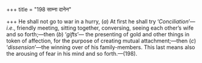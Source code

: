 +++
title = "198 साम्ना दानेन"

+++
He shall not go to war in a hurry, (*a*) At first he shall try
‘*Conciliation*’—*i.e*., friendly meeting, sitting together, conversing,
seeing each other’s wife and so forth;—then (*b*) ‘*gifts*’— the
presenting of gold and other things in token of affection, for the
purpose of creating mutual attachment;—then (*c*) ‘*dissension*’—the
winning over of his family-members. This last means also the arousing of
fear in his mind and so forth.—(198).


